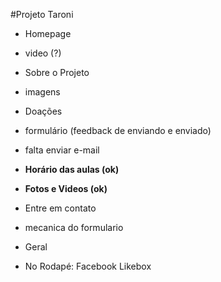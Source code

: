 #Projeto Taroni

 - Homepage
  - video (?)

 - Sobre o Projeto
  - imagens

 - Doações
  - formulário (feedback de enviando e enviado)
  - falta enviar e-mail

 - **Horário das aulas (ok)**

 - **Fotos e Videos (ok)**

 - Entre em contato
  - mecanica do formulario

 - Geral
  - No Rodapé: Facebook Likebox
